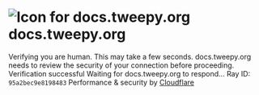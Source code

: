 # ![Icon for docs.tweepy.org](https://docs.tweepy.org/favicon.ico)docs.tweepy.org
Verifying you are human. This may take a few seconds.
docs.tweepy.org needs to review the security of your connection before proceeding.
Verification successful
Waiting for docs.tweepy.org to respond...
Ray ID: `95a2bec9e8198483`
Performance & security by [Cloudflare](https://www.cloudflare.com?utm_source=challenge&utm_campaign=m)
